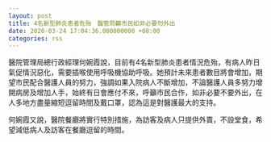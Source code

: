 ```yaml
---
layout: post
title: 4名新型肺炎患者危殆　醫管局籲市民如非必要勿外出
date: 2020-03-24 17:04:36.000000000 +08:00
categories: rss
---
```


醫院管理局總行政經理何婉霞說，目前有4名新型肺炎患者情況危殆，有病人昨日氣促情況惡化，需要插喉使用呼吸機協助呼吸。她預計未來患者數目將會增加，期望市民配合醫護人員的努力，強調如果入院病人不斷增加，不論醫護人員多努力增開病房及增加人手，始終有日會應付不來，呼籲市民合作，如非必要不要外出，在人多地方盡量縮短逗留時間及戴口罩，認為這是對醫護最大的支持。

何婉霞又說，醫院餐廳將實行特別措施，為訪客及病人只提供外賣，不設堂食，希望減低病人及訪客在餐廳逗留的時間。
